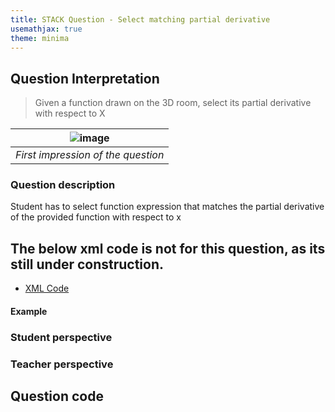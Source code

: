 ```yaml
---
title: STACK Question - Select matching partial derivative
usemathjax: true
theme: minima
---
```


## Question Interpretation

> Given a function drawn on the 3D room, select its partial derivative with respect to X

| ![image](https://user-images.githubusercontent.com/43517080/210074812-a0b0480e-6703-4143-a6cd-2d64b93860c0.png) |
|:--:|
| *First impression of the question* |

### Question description
Student has to select function expression that matches the partial derivative of the provided function with respect to x


## The below xml code is not for this question, as its still under construction.
- [XML Code](XML/question-select-matching-function.xml) 

#### Example



### Student perspective


### Teacher perspective

## Question code

